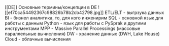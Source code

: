 [[DE]]
Основные термины/концепции в DE
![[ef70ca54492367c98826b78b2cb42798.jpg]]
ETL/ELT - выгрзука данных
BI - бизнел аналитика, то, для кого инженирим
SQL - основной язык для работы с данным
Python - язык для работы с PySprak и другими инструментами
MPP - Massive Parallel Processings (массовые параллельные вычисления)
DW - хранение данных (DWH, Lake House)
Cloud - облачные вычисления
